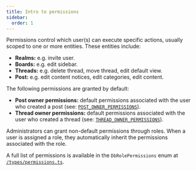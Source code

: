 ```yaml
---
title: Intro to permissions
sidebar:
  order: 1
---
```


Permissions control which user(s) can execute specific actions, usually scoped to one or more entities. These entities include:

- **Realms:** e.g. invite user.
- **Boards:** e.g. edit sidebar.
- **Threads:** e.g. delete thread, move thread, edit default view.
- **Post:** e.g. edit content notices, edit categories, edit content.

The following permissions are granted by default:

- **Post owner permissions:** default permissions associated with the user who created a post (see: [`POST_OWNER_PERMISSIONS`](https://github.com/BobaBoard/boba-backend/blob/main/types/permissions.ts#L66)).
- **Thread owner permissions:** default permissions associated with the user who created a thread (see: [`THREAD_OWNER_PERMISSIONS`](https://github.com/BobaBoard/boba-backend/blob/main/types/permissions.ts#L76)).

Administrators can grant non-default permissions through roles. When a user is assigned a role, they automatically inherit the permissions associated with the role.

A full list of permissions is available in the `DbRolePermissions` enum at [`/types/permissions.ts`](https://github.com/BobaBoard/boba-backend/blob/main/types/permissions.ts).
